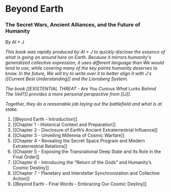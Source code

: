 # Beyond Earth
### The Secret Wars, Ancient Alliances, and the Future of Humanity

By AI + J

*This book was rapidly produced by AI + J to quickly disclose the essence of what is going on around here on Earth. Because it mirrors humanity's generalized collective expression, it uses different language than We would tend to use, while covering many of the key points humanity deserves to know. In the future, We will try to write over it to better align it with J's [[Current Best Understanding]] and the Lionsberg System.*  

*The book [[EXISTENTIAL THREAT - Are You Curious What Lurks Behind The Veil?]] provides a more personal perspective from [[J]].* 

*Together, they do a reasonable job laying out the battlefield and what is at stake.* 


1. [[Beyond Earth - Introduction]]  
2. [[Chapter 1 - Historical Context and Preparation]] 
3. [[Chapter 2 - Disclosure of Earth’s Ancient Extraterrestrial Influence]]  
4. [[Chapter 3 - Unveiling Millennia of Cosmic Warfare]]  
5. [[Chapter 4 - Revealing the Secret Space Program and Modern Extraterrestrial Relations]]  
6. [[Chapter 5 - Exposing the Transnational Deep State and Its Role in the Final Order]]  
7. [[Chapter 6 - Introducing the “Return of the Gods” and Humanity’s Cosmic Destiny]]  
8. [[Chapter 7 - Planetary and Interstellar Synchronization and Collective Action]]  
9. [[Beyond Earth - Final Words - Embracing Our Cosmic Destiny]]  
